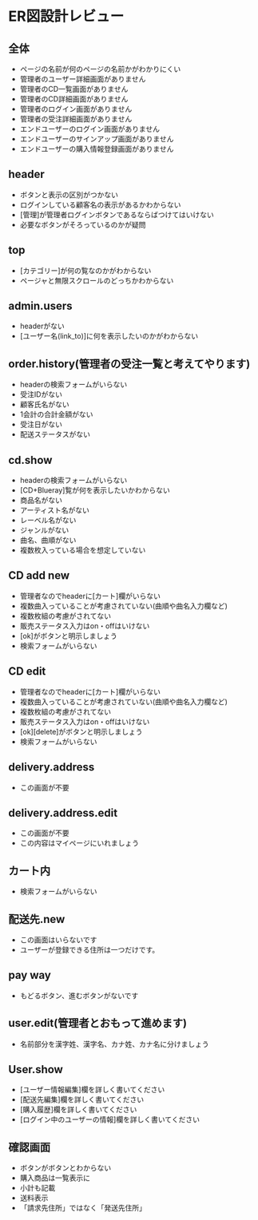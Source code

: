 # ER図設計レビュー
## 全体
- ページの名前が何のページの名前かがわかりにくい
- 管理者のユーザー詳細画面がありません
- 管理者のCD一覧画面がありません
- 管理者のCD詳細画面がありません
- 管理者のログイン画面がありません
- 管理者の受注詳細画面がありません
- エンドユーザーのログイン画面がありません
- エンドユーザーのサインアップ画面がありません
- エンドユーザーの購入情報登録画面がありません

## header
- ボタンと表示の区別がつかない
- ログインしている顧客名の表示があるかわからない
- [管理]が管理者ログインボタンであるならばつけてはいけない
- 必要なボタンがそろっているのかが疑問

## top
- [カテゴリー]が何の覧なのかがわからない
- ページャと無限スクロールのどっちかわからない

## admin.users
- headerがない
- [ユーザー名(link_to)]に何を表示したいのかがわからない

## order.history(管理者の受注一覧と考えてやります)
- headerの検索フォームがいらない
- 受注IDがない
- 顧客氏名がない
- 1会計の合計金額がない
- 受注日がない
- 配送ステータスがない

## cd.show
- headerの検索フォームがいらない
- [CD+Blueray]覧が何を表示したいかわからない
- 商品名がない
- アーティスト名がない
- レーベル名がない
- ジャンルがない
- 曲名、曲順がない
- 複数枚入っている場合を想定していない

## CD add new
- 管理者なのでheaderに[カート]欄がいらない
- 複数曲入っていることが考慮されていない(曲順や曲名入力欄など)
- 複数枚組の考慮がされてない
- 販売ステータス入力はon・offはいけない
- [ok]がボタンと明示しましょう
- 検索フォームがいらない

## CD edit
- 管理者なのでheaderに[カート]欄がいらない
- 複数曲入っていることが考慮されていない(曲順や曲名入力欄など)
- 複数枚組の考慮がされてない
- 販売ステータス入力はon・offはいけない
- [ok][delete]がボタンと明示しましょう
- 検索フォームがいらない

## delivery.address
- この画面が不要

## delivery.address.edit
- この画面が不要
- この内容はマイページにいれましょう

## カート内
- 検索フォームがいらない

## 配送先.new
- この画面はいらないです
- ユーザーが登録できる住所は一つだけです。

## pay way
- もどるボタン、進むボタンがないです

## user.edit(管理者とおもって進めます)
- 名前部分を漢字姓、漢字名、カナ姓、カナ名に分けましょう

## User.show
- [ユーザー情報編集]欄を詳しく書いてください
- [配送先編集]欄を詳しく書いてください
- [購入履歴]欄を詳しく書いてください
- [ログイン中のユーザーの情報]欄を詳しく書いてください

## 確認画面
- ボタンがボタンとわからない
- 購入商品は一覧表示に
- 小計も記載
- 送料表示
- 「請求先住所」ではなく「発送先住所」

